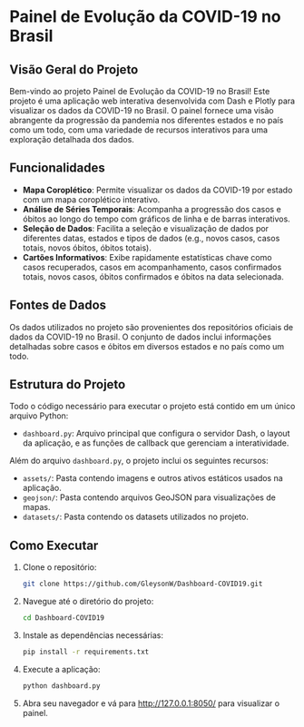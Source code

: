 # Painel de Evolução da COVID-19 no Brasil

## Visão Geral do Projeto

Bem-vindo ao projeto Painel de Evolução da COVID-19 no Brasil! Este projeto é uma aplicação web interativa desenvolvida com Dash e Plotly para visualizar os dados da COVID-19 no Brasil. O painel fornece uma visão abrangente da progressão da pandemia nos diferentes estados e no país como um todo, com uma variedade de recursos interativos para uma exploração detalhada dos dados.

## Funcionalidades

- **Mapa Coroplético**: Permite visualizar os dados da COVID-19 por estado com um mapa coroplético interativo.
- **Análise de Séries Temporais**: Acompanha a progressão dos casos e óbitos ao longo do tempo com gráficos de linha e de barras interativos.
- **Seleção de Dados**: Facilita a seleção e visualização de dados por diferentes datas, estados e tipos de dados (e.g., novos casos, casos totais, novos óbitos, óbitos totais).
- **Cartões Informativos**: Exibe rapidamente estatísticas chave como casos recuperados, casos em acompanhamento, casos confirmados totais, novos casos, óbitos confirmados e óbitos na data selecionada.

## Fontes de Dados

Os dados utilizados no projeto são provenientes dos repositórios oficiais de dados da COVID-19 no Brasil. O conjunto de dados inclui informações detalhadas sobre casos e óbitos em diversos estados e no país como um todo.

## Estrutura do Projeto

Todo o código necessário para executar o projeto está contido em um único arquivo Python:

- `dashboard.py`: Arquivo principal que configura o servidor Dash, o layout da aplicação, e as funções de callback que gerenciam a interatividade.

Além do arquivo `dashboard.py`, o projeto inclui os seguintes recursos:

- `assets/`: Pasta contendo imagens e outros ativos estáticos usados na aplicação.
- `geojson/`: Pasta contendo arquivos GeoJSON para visualizações de mapas.
- `datasets/`: Pasta contendo os datasets utilizados no projeto.

## Como Executar

1. Clone o repositório:
   ```bash
   git clone https://github.com/GleysonW/Dashboard-COVID19.git

2. Navegue até o diretório do projeto:
   ```bash
   cd Dashboard-COVID19

3. Instale as dependências necessárias:
   ```bash
   pip install -r requirements.txt

4. Execute a aplicação:
   ```bash
   python dashboard.py

5. Abra seu navegador e vá para http://127.0.0.1:8050/ para visualizar o painel.
